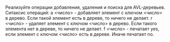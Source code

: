 Реализуйте операции добавления, удаления и поиска для AVL-деревьев.
Ситаксис операций:
a <число> - добавляет элемент с ключом <число> в дерево. Если такой элемент есть в дереве, то ничего не делает.
r <число> - удаляет элемент с ключом <число> в дерево. Если такого элемента нет в дереве, то ничего не делает.
f <число> - печатает yes, если элемент с ключом <число> есть в дереве. Иначе печатает no.
